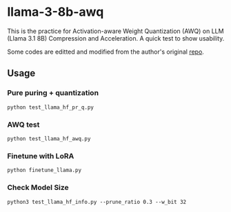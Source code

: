 # llama-3-8b-awq

This is the practice for Activation-aware Weight Quantization (AWQ) on LLM (Llama 3.1 8B) Compression and Acceleration. A quick test to show usability.

Some codes are editted and modified from the author's original [repo](https://github.com/mit-han-lab/llm-awq).


## Usage

### Pure puring + quantization

```
python test_llama_hf_pr_q.py
```

### AWQ test
```
python test_llama_hf_awq.py
```

### Finetune with LoRA
```
python finetune_llama.py
```

### Check Model Size
```
python3 test_llama_hf_info.py --prune_ratio 0.3 --w_bit 32

```

